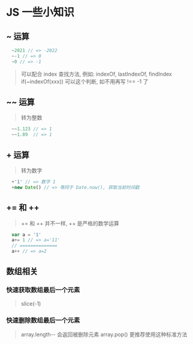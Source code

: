 
# JS 一些小知识

## ~ 运算
> 
```javascript
  ~2021 // => -2022
  ~-1 // => 0
  ~0 // => -1
```
> 可以配合 index 查找方法, 例如: indexOf, lastIndexOf, findIndex
> if(~indexOf(xxx)) 可以这个判断, 如不用再写 !== -1 了

## ~~ 运算

> 转为整数
```javascript
  ~~1.123 // => 1
  ~~1.89  // => 1
```

## + 运算

> 转为数字
```javascript
  +'1' // => 数字 1
  +new Date() // => 等同于 Date.now(), 获取当前时间戳
```

## += 和 ++
> += 和 ++ 并不一样, ++ 是严格的数学运算
```javascript
  var a = '1'
  a+= 1 // => a='11'
  // ==============
  a++ // => a=2
```

## 数组相关

### 快速获取数组最后一个元素
> slice(-1)

### 快速删除数组最后一个元素
> array.length--  会返回被删除元素
> array.pop() 更推荐使用这种标准方法


### 

